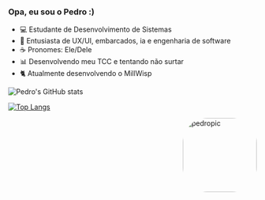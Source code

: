 ### Opa, eu sou o Pedro :)

- 💻 Estudante de Desenvolvimento de Sistemas
- 📸 Entusiasta de UX/UI, embarcados, ia e engenharia de software
- ☕ Pronomes: Ele/Dele
- 📊 Desenvolvendo meu TCC e tentando não surtar
- 🐈 Atualmente desenvolvendo o MillWisp

![Pedro's GitHub stats](https://github-readme-stats.vercel.app/api?username=pedrorcks&show_icons=true&theme=radical)

[![Top Langs](https://github-readme-stats.vercel.app/api/top-langs/?username=pedrorcks&show_icons=true&theme=radical)](https://github.com/anuraghazra/github-readme-stats)

<img align="right" alt="pedropic" height="150" style="border-radius:50px;" src="https://media.discordapp.net/attachments/1033494157399949394/1074511834134093896/ezgif-4-b97fe45dff.gif?width=600&height=635">
